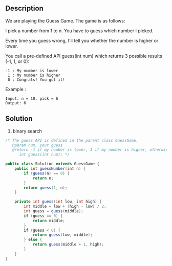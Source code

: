 ## Description

We are playing the Guess Game. The game is as follows:

I pick a number from 1 to n. You have to guess which number I picked.

Every time you guess wrong, I'll tell you whether the number is higher or lower.

You call a pre-defined API guess(int num) which returns 3 possible results (-1, 1, or 0):
```
-1 : My number is lower
 1 : My number is higher
 0 : Congrats! You got it!
```
Example :
```
Input: n = 10, pick = 6
Output: 6
```

## Solution

1. binary search
```java
/* The guess API is defined in the parent class GuessGame.
   @param num, your guess
   @return -1 if my number is lower, 1 if my number is higher, otherwise return 0
      int guess(int num); */

public class Solution extends GuessGame {
    public int guessNumber(int n) {
        if (guess(n) == 0) {
            return n;
        }
        return guess(1, n);
    }

    private int guess(int low, int high) {
        int middle = low + (high - low) / 2;
        int guess = guess(middle);
        if (guess == 0) {
            return middle;
        }
        if (guess < 0) {
            return guess(low, middle);
        } else {
            return guess(middle + 1, high);
        }
    }
}
```

